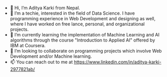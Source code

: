 - 👋 Hi, I’m Aditya Karki from Nepal.
- 👀 I’m a techie, interested in the field of Data Science. I have programming experience in Web Development and designing as well, where I have worked on free lance, personal, and organizational projects. 
- 🌱 I’m currently learning the implementation of Machine Learning and AI algorithms through the course "Introduction to Applied AI" offered by IBM at Coursera.
- 💞️ I’m looking to collaborate on programming projects which involve Web Development and/or Machine learning.
- 📫 You can reach out to me at https://www.linkedin.com/in/aditya-karki-2977821ab/

<!---
Aditya728/Aditya728 is a ✨ special ✨ repository because its `README.md` (this file) appears on your GitHub profile.
You can click the Preview link to take a look at your changes.
--->
